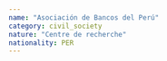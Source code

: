 ```yaml
---
name: "Asociación de Bancos del Perú"
category: civil_society
nature: "Centre de recherche"
nationality: PER
---
```

    